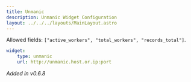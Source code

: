 ```yaml
---
title: Unmanic
description: Unmanic Widget Configuration
layout: ../../../layouts/MainLayout.astro
---
```


Allowed fields: `["active_workers", "total_workers", "records_total"]`.

```yaml
widget:
    type: unmanic
    url: http://unmanic.host.or.ip:port
```

*Added in v0.6.8*
